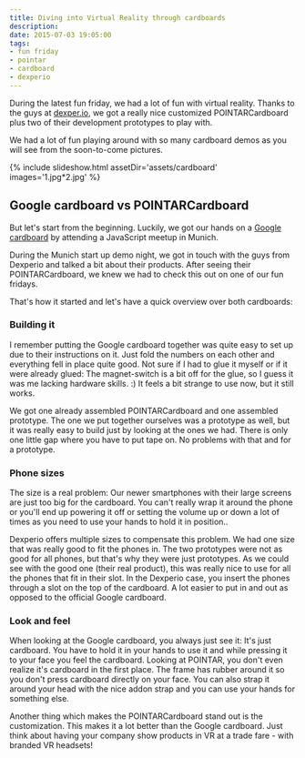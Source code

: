 ```yaml
---
title: Diving into Virtual Reality through cardboards
description:
date: 2015-07-03 19:05:00
tags:
- fun friday
- pointar
- cardboard
- dexperio
---
```

During the latest fun friday, we had a lot of fun with virtual reality. Thanks to the guys at [dexper.io](http://dexper.io), we got a really nice customized POINTARCardboard plus two of their development prototypes to play with.

We had a lot of fun playing around with so many cardboard demos as you will see from the soon-to-come pictures.

{% include slideshow.html assetDir='assets/cardboard' images='1.jpg*2.jpg' %}

## Google cardboard vs POINTARCardboard

But let's start from the beginning. Luckily, we got our hands on a [Google cardboard](https://www.google.com/get/cardboard/) by attending a JavaScript meetup in Munich.

During the Munich start up demo night, we got in touch with the guys from Dexperio and talked a bit about their products. After seeing their POINTARCardboard, we knew we had to check this out on one of our fun fridays.

That's how it started and let's have a quick overview over both cardboards:

### Building it

I remember putting the Google cardboard together was quite easy to set up due to their instructions on it. Just fold the numbers on each other and everything fell in place quite good. Not sure if I had to glue it myself or if it were already glued: The magnet-switch is a bit off for the glue, so I guess it was me lacking hardware skills. :) It feels a bit strange to use now, but it still works.

We got one already assembled POINTARCardboard and one assembled prototype. The one we put together ourselves was a prototype as well, but it was really easy to build just by looking at the ones we had. There is only one little gap where you have to put tape on. No problems with that and for a prototype.

### Phone sizes

The size is a real problem: Our newer smartphones with their large screens are just too big for the cardboard. You can't really wrap it around the phone or you'll end up powering it off or setting the volume up or down a lot of times as you need to use your hands to hold it in position..

Dexperio offers multiple sizes to compensate this problem. We had one size that was really good to fit the phones in. The two prototypes were not as good for all phones, but that's why they were just prototypes. As we could see with the good one (their real product), this was really nice to use for all the phones that fit in their slot. In the Dexperio case, you insert the phones through a slot on the top of the cardboard. A lot easier to put in and out as opposed to the official Google cardboard.

### Look and feel

When looking at the Google cardboard, you always just see it: It's just cardboard. You have to hold it in your hands to use it and while pressing it to your face you feel the cardboard. Looking at POINTAR, you don't even realize it's cardboard in the first place. The frame has rubber around it so you don't press cardboard directly on your face. You can also strap it around your head with the nice addon strap and you can use your hands for something else.

Another thing which makes the POINTARCardboard stand out is the customization. This makes it a lot better than the Google cardboard. Just think about having your company show products in VR at a trade fare - with branded VR headsets!
